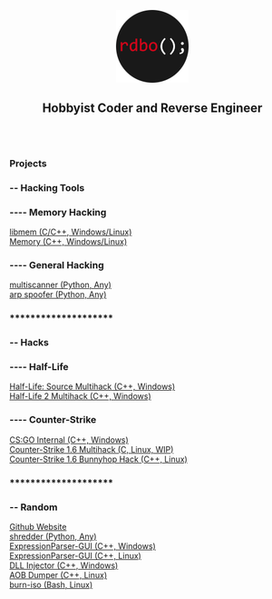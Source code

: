 <p align="center">
  <a href="https://rdbo.github.io"><img src="https://github.com/rdbo/rdbo/blob/master/rdbo.png"/></a>
</p>

<h2 align="center">Hobbyist Coder and Reverse Engineer</h2>
<br/><br/>

### Projects

### -- Hacking Tools
### ---- Memory Hacking
<a href="https://github.com/rdbo/libmem">libmem (C/C++, Windows/Linux)</a>  
<a href="https://github.com/rdbo/Memory">Memory (C++, Windows/Linux)</a>  
### ---- General Hacking
<a href="https://github.com/rdbo/multiscanner.py">multiscanner (Python, Any)</a>  
<a href="https://github.com/rdbo/arp_spoofer.py">arp spoofer   (Python, Any)</a>  
### \*\*\*\*\*\*\*\*\*\*\*\*\*\*\*\*\*\*\*\*
### -- Hacks
### ---- Half-Life
<a href="https://github.com/rdbo/Half-Life-Source-Multihack">Half-Life: Source Multihack (C++, Windows)</a>  
<a href="https://github.com/rdbo/Half-Life-2-Multihack">Half-Life 2 Multihack (C++, Windows)</a>  

### ---- Counter-Strike
<a href="https://github.com/rdbo/CSGO-Internal">CS:GO Internal (C++, Windows)</a>  
<a href="https://github.com/rdbo/cstrike-multihack-linux">Counter-Strike 1.6 Multihack (C, Linux, WIP)</a>  
<a href="https://github.com/rdbo/multiscanner.py">Counter-Strike 1.6 Bunnyhop Hack (C++, Linux)</a>  
### \*\*\*\*\*\*\*\*\*\*\*\*\*\*\*\*\*\*\*\*
### -- Random
<a href="https://rdbo.github.io">Github Website</a>  
<a href="https://github.com/rdbo/shredder.py">shredder (Python, Any)</a>  
<a href="https://github.com/rdbo/ExpressionParser-GUI">ExpressionParser-GUI (C++, Windows)</a>  
<a href="https://github.com/rdbo/ExpressionParser-GUI-Allegro5">ExpressionParser-GUI (C++, Linux)</a>  
<a href="https://github.com/rdbo/DLL-Injector">DLL Injector (C++, Windows)</a>  
<a href="https://github.com/rdbo/AOB-Dumper-Linux">AOB Dumper (C++, Linux)</a>  
<a href="https://github.com/rdbo/burn-iso">burn-iso (Bash, Linux)</a>  

